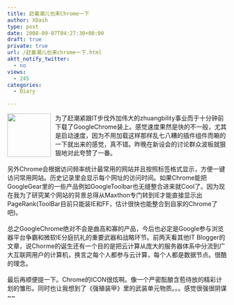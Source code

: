```yaml
---
title: 赶着潮儿也来Chrome一下
author: XDash
type: post
date: 2008-09-07T04:27:30+00:00
draft: true
private: true
url: /赶着潮儿也来chrome一下.html
aktt_notify_twitter:
  - no
views:
  - 245
categories:
  - Diary

---
```

<img loading="lazy" decoding="async" style="MARGIN-RIGHT: 10px" height="100" alt="" width="100" align="left" src="http://www.google.com/tools/dlpage/res/chrome/images/chrome-205_noshadow.png" />

<div>
  为了赶潮紧跟IT步伐外加伟大的zhuangbility事业而于十分钟前下载了GoogleChrome装上。感觉速度果然是快的不一般，尤其是启动速度，因为不用加载这样那样乱七八糟的插件组件而唰的一下就出来的感觉，真不错。昨晚在新设会的讨论群众波板就狠狠地对此夸赞了一番。
</div>

<div>
  &nbsp;
</div>

<div>
  另外Chrome会根据访问频率统计最常用的网站并且按照标签格式显示，方便一键访问常用网站。历史记录里会显示每个网址的访问时间。如果Chrome能把GoogleGear里的一些产品例如GoogleToolbar也无缝整合进来就Cool了。因为现在我为了研究某个网站的背景总得从Maxthon专门转到IE才能直接显示出PageRank(ToolBar目前只能装IE和FF，估计很快也能整合到自家的Chrome了吧)。
</div>

<div>
  &nbsp;
</div>

<div>
  总之GoogleChrome绝对不会是曲高和寡的产品，今后也必定是Google参与浏览器平台争霸和微软IE分庭抗礼的重要武器和战略环节。前两天看其他IT Blogger的文章，说Chorme的诞生还有一个目的是把云计算从庞大的服务器体系中分流到广大互联网用户的计算机，换言之每个人都参与云计算，每个人都是数据节点。很酷的理念。
</div>

<div>
  &nbsp;
</div>

<div>
  最后再顺便提一下。Chrome的ICON很炫啊。像一个严密酝酿含苞待放的精彩计划的雏形。同时也让我想到了《强殖装甲》里的武装单元物质。。。感觉很强很阴谋~~
</div>

<div>
  &nbsp;
</div>